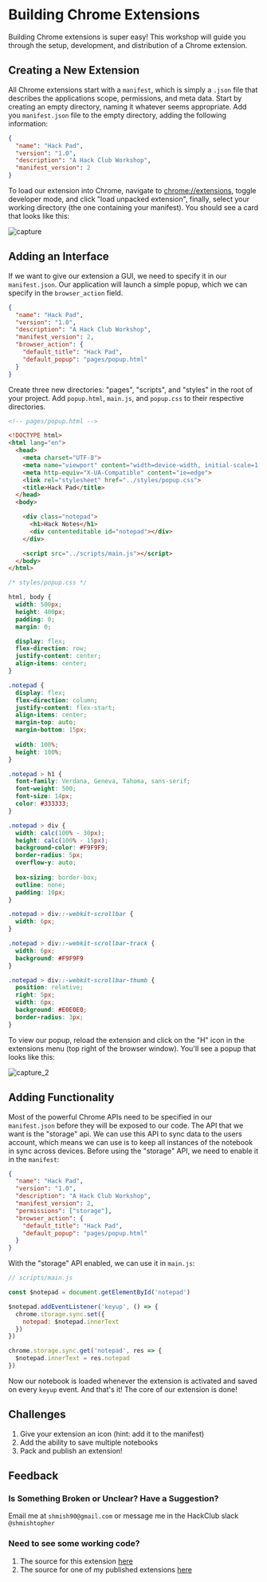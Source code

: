 [capture_1]: https://github.com/shmishtopher/HackPad/blob/master/assets/capture_1.PNG
[capture_2]: https://github.com/shmishtopher/HackPad/blob/master/assets/capture_2.PNG

# Building Chrome Extensions
Building Chrome extensions is super easy!  This workshop will guide you through the setup, development, and distribution of a Chrome extension.

## Creating a New Extension
All Chrome extensions start with a `manifest`, which is simply a `.json` file that describes the applications scope, permissions, and meta data.  Start by creating an empty directory, naming it whatever seems appropriate.  Add you `manifest.json` file to the empty directory, adding the following information:
```json
{
  "name": "Hack Pad",
  "version": "1.0",
  "description": "A Hack Club Workshop",
  "manifest_version": 2
}
```
To load our extension into Chrome, navigate to [chrome://extensions](chrome://extensions), toggle developer mode, and click "load unpacked extension", finally, select your working directory (the one containing your manifest).  You should see a card that looks like this:

![capture][capture_1]

## Adding an Interface
If we want to give our extension a GUI, we need to specify it in our `manifest.json`.  Our application will launch a simple popup, which we can specify in the `browser_action` field.
```json
{
  "name": "Hack Pad",
  "version": "1.0",
  "description": "A Hack Club Workshop",
  "manifest_version": 2,
  "browser_action": {
    "default_title": "Hack Pad",
    "default_popup": "pages/popup.html"
  }
}
```
Create three new directories: "pages", "scripts", and "styles" in the root of your project.  Add `popup.html`, `main.js`, and `popup.css` to their respective directories.
```html
<!-- pages/popup.html -->

<!DOCTYPE html>
<html lang="en">
  <head>
    <meta charset="UTF-8">
    <meta name="viewport" content="width=device-width, initial-scale=1.0">
    <meta http-equiv="X-UA-Compatible" content="ie=edge">
    <link rel="stylesheet" href="../styles/popup.css">
    <title>Hack Pad</title>
  </head>
  <body>

    <div class="notepad">
      <h1>Hack Notes</h1>
      <div contenteditable id="notepad"></div>
    </div>

    <script src="../scripts/main.js"></script>
  </body>
</html>
```
```css
/* styles/popup.css */

html, body {
  width: 500px;
  height: 400px;
  padding: 0;
  margin: 0;

  display: flex;
  flex-direction: row;
  justify-content: center;
  align-items: center;
}

.notepad {
  display: flex;
  flex-direction: column;
  justify-content: flex-start;
  align-items: center;
  margin-top: auto;
  margin-bottom: 15px;
  
  width: 100%;
  height: 100%;
}

.notepad > h1 {
  font-family: Verdana, Geneva, Tahoma, sans-serif;
  font-weight: 500;
  font-size: 14px;
  color: #333333;
}

.notepad > div {
  width: calc(100% - 30px);
  height: calc(100% - 15px);
  background-color: #F9F9F9;
  border-radius: 5px;
  overflow-y: auto;
  
  box-sizing: border-box;
  outline: none;
  padding: 10px;
}

.notepad > div::-webkit-scrollbar {
  width: 6px;
}

.notepad > div::-webkit-scrollbar-track {
  width: 6px;
  background: #F9F9F9
}

.notepad > div::-webkit-scrollbar-thumb {
  position: relative;
  right: 5px;
  width: 6px;
  background: #E0E0E0;
  border-radius: 3px;
}
```
To view our popup, reload the extension and click on the "H" icon in the extensions menu (top right of the browser window).  You'll see a popup that looks like this:

![capture_2][capture_2]

## Adding Functionality
Most of the powerful Chrome APIs need to be specified in our `manifest.json` before they will be exposed to our code.  The API that we want is the "storage" api.  We can use this API to sync data to the users account, which means we can use is to keep all instances of the notebook in sync across devices.  Before using the "storage" API, we need to enable it in the `manifest`:
```json
{
  "name": "Hack Pad",
  "version": "1.0",
  "description": "A Hack Club Workshop",
  "manifest_version": 2,
  "permissions": ["storage"],
  "browser_action": {
    "default_title": "Hack Pad",
    "default_popup": "pages/popup.html"
  }
}
```
With the "storage" API enabled, we can use it in `main.js`:
```javascript
// scripts/main.js

const $notepad = document.getElementById('notepad')

$notepad.addEventListener('keyup', () => {
  chrome.storage.sync.set({
    notepad: $notepad.innerText
  })
})

chrome.storage.sync.get('notepad', res => {
  $notepad.innerText = res.notepad
})
```
Now our notebook is loaded whenever the extension is activated and saved on every `keyup` event.  And that's it! The core of our extension is done!

## Challenges
1. Give your extension an icon (hint: add it to the manifest)
2. Add the ability to save multiple notebooks
3. Pack and publish an extension!

## Feedback
### Is Something Broken or Unclear?  Have a Suggestion?
Email me at `shmish90@gmail.com` or message me in the HackClub slack `@shmishtopher`
### Need to see some working code?
1. The source for this extension [here](https://github.com/shmishtopher/HackPad)
2. The source for one of my published extensions [here](https://github.com/shmishtopher/CoinBlock)
